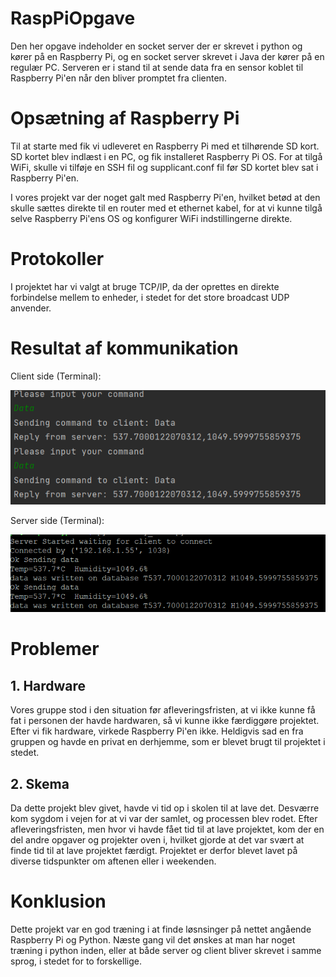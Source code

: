 # RaspPiOpgave

Den her opgave indeholder en socket server der er skrevet i python og kører på en Raspberry Pi, og en socket server skrevet i Java der kører på en regulær PC.
Serveren er i stand til at sende data fra en sensor koblet til Raspberry Pi'en når den bliver promptet fra clienten.

# Opsætning af Raspberry Pi
Til at starte med fik vi udleveret en Raspberry Pi med et tilhørende SD kort. SD kortet blev indlæst i en PC, og fik installeret Raspberry Pi OS. For at tilgå WiFi, skulle vi tilføje en SSH fil og supplicant.conf fil før SD kortet blev sat i Raspberry Pi'en.

I vores projekt var der noget galt med Raspberry Pi'en, hvilket betød at den skulle sættes direkte til en router med et ethernet kabel, for at vi kunne tilgå selve Raspberry Pi'ens OS og konfigurer WiFi indstillingerne direkte. 

# Protokoller
I projektet har vi valgt at bruge TCP/IP, da der oprettes en direkte forbindelse mellem to enheder, i stedet for det store broadcast UDP anvender.

# Resultat af kommunikation
Client side (Terminal):

![alt text](https://github.com/AsHuOvSo/RaspPiOpgave/blob/278d0ce7f9ab8b48fec8a0801f805e7e22f0f31a/clientRecData.PNG "Client Terminal")

Server side (Terminal):

![alt text](https://github.com/AsHuOvSo/RaspPiOpgave/blob/278d0ce7f9ab8b48fec8a0801f805e7e22f0f31a/serverSendingData.PNG "Server Terminal (via Putty)")

# Problemer
## 1. Hardware
Vores gruppe stod i den situation før afleveringsfristen, at vi ikke kunne få fat i personen der havde hardwaren, så vi kunne ikke færdiggøre projektet.
Efter vi fik hardware, virkede Raspberry Pi'en ikke. Heldigvis sad en fra gruppen og havde en privat en derhjemme, som er blevet brugt til projektet i stedet.

## 2. Skema
Da dette projekt blev givet, havde vi tid op i skolen til at lave det. Desværre kom sygdom i vejen for at vi var der samlet, og processen blev rodet.
Efter afleveringsfristen, men hvor vi havde fået tid til at lave projektet, kom der en del andre opgaver og projekter oven i, hvilket gjorde at det var svært at finde tid til at lave projektet færdigt. Projektet er derfor blevet lavet på diverse tidspunkter om aftenen eller i weekenden.

# Konklusion
Dette projekt var en god træning i at finde løsnsinger på nettet angående Raspberry Pi og Python. Næste gang vil det ønskes at man har noget træning i python inden, eller at både server og client bliver skrevet i samme sprog, i stedet for to forskellige.
